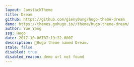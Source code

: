 ```yaml
---
layout: JamstackTheme
title: Dream
github: https://github.com/g1eny0ung/hugo-theme-dream
demo: https://themes.gohugo.io//theme/hugo-theme-dream/
author: Yue Yang
ssg: Hugo
date: 2017-10-06T07:19:22.000Z
description: 🌱Hugo theme named Dream.
stale: false
disabled: true
disabled_reason: demo url not found
---
```

